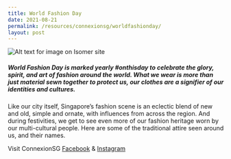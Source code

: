 ```yaml
---
title: World Fashion Day
date: 2021-08-21
permalink: /resources/connexionsg/worldfashionday/
layout: post
---
```

![Alt text for image on Isomer site](/images/fashionday.jpg)

##### World Fashion Day is marked yearly #onthisday to celebrate the glory, spirit, and art of fashion around the world. What we wear is more than just material sewn together to protect us, our clothes are a signifier of our identities and cultures. 

Like our city itself, Singapore’s fashion scene is an eclectic blend of new and old, simple and ornate, with influences from across the region. And during festivities, we get to see even more of our fashion heritage worn by our multi-cultural people. Here are some of the traditional attire seen around us, and their names.

Visit ConnexionSG [Facebook](https://www.facebook.com/ConnexionSG) & [Instagram](https://www.instagram.com/connexionsg/)